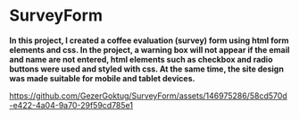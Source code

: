 <h1> SurveyForm</h1>

**<p>In this project, I created a coffee evaluation (survey) form using html form elements and css. In the project, a warning box will not appear if the email and name are not entered, html elements such as checkbox and radio buttons were used and styled with css. At the same time, the site design was made suitable for mobile and tablet devices.</p>**


https://github.com/GezerGoktug/SurveyForm/assets/146975286/58cd570d-e422-4a04-9a70-29f59cd785e1




